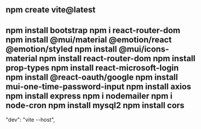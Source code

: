 npm create vite@latest
----------------------
npm install bootstrap
npm i react-router-dom
npm install @mui/material @emotion/react @emotion/styled
npm install @mui/icons-material
npm install react-router-dom
npm install prop-types
npm install react-microsoft-login
npm install @react-oauth/google
npm install mui-one-time-password-input
npm install axios
npm install express
npm i nodemailer
npm i node-cron
npm install mysql2
npm install cors
----------------------
"dev": "vite --host",
